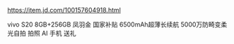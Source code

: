https://item.jd.com/100157604918.html

vivo S20 8GB+256GB 凤羽金 国家补贴 6500mAh超薄长续航 5000万防畸变柔光自拍 拍照 AI 手机 送礼